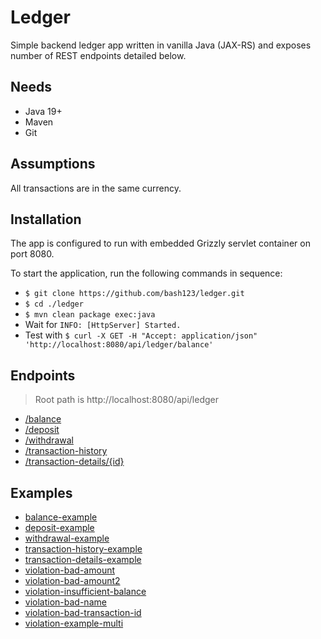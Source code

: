 # Ledger

Simple backend ledger  app written in vanilla Java (JAX-RS) and exposes number of REST endpoints detailed below.

## Needs
- Java 19+
- Maven
- Git

## Assumptions
All transactions are in the same currency.

## Installation
The app is configured to run with embedded Grizzly servlet container on port 8080.

To start the application, run the following commands in sequence:

- ``$ git clone https://github.com/bash123/ledger.git``
- ``$ cd ./ledger``
- ``$ mvn clean package exec:java``
- Wait for ``INFO: [HttpServer] Started.``
- Test with ``$ curl -X GET -H "Accept: application/json" 'http://localhost:8080/api/ledger/balance'``


## Endpoints
> Root path is http://localhost:8080/api/ledger

-  [/balance](http://localhost:8080/api/ledger/balance)
-  [/deposit](http://localhost:8080/api/ledger/deposit)
-  [/withdrawal](http://localhost:8080/api/ledger/withdrawal)
-  [/transaction-history](http://localhost:8080/api/ledger/transaction-history)
-  [/transaction-details/{id}](http://localhost:8080/api/ledger/transaction-details/{id})

## Examples

- [balance-example](./src/main/resources/balance-example)
- [deposit-example](./src/main/resources/deposit-example)
- [withdrawal-example](./src/main/resources/withdrawal-example)
- [transaction-history-example](./src/main/resources/transaction-history-example)
- [transaction-details-example](./src/main/resources/transaction-details-example)
- [violation-bad-amount](./src/main/resources/violation-bad-amount)
- [violation-bad-amount2](./src/main/resources/violation-bad-amount2)
- [violation-insufficient-balance](./src/main/resources/violation-insufficient-balance)
- [violation-bad-name](./src/main/resources/violation-bad-name)
- [violation-bad-transaction-id](./src/main/resources/violation-bad-transaction-id)
- [violation-example-multi](./src/main/resources/violation-example-multi)




